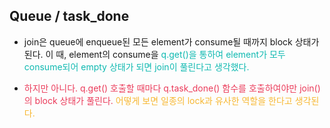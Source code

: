 
## Queue / task_done

- join은 queue에 enqueue된 모든 element가 consume될 때까지 block 상태가 된다. 이 때, element의 consume을 <span style='color:#0fb9b1'>q.get()을 통하여 element가 모두 consume되어 empty 상태가 되면 join이 풀린다고 생각했다.</span>

- <span style='color:#eb3b5a'>하지만 아니다. q.get() 호출할 때마다 q.task_done() 함수를 호출하여야만 join()의 block 상태가 풀린다.</span> <span style='color:#f7b731'>어떻게 보면 일종의 lock과 유사한 역할을 한다고 생각된다.</span>
